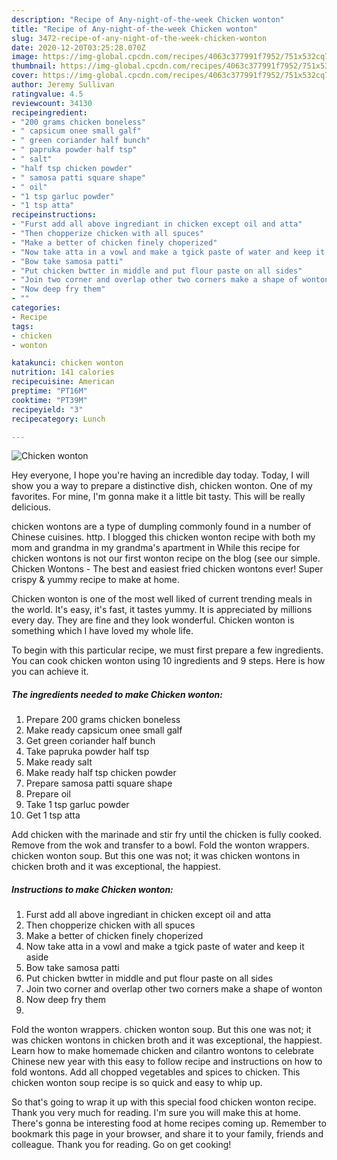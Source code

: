 ```yaml
---
description: "Recipe of Any-night-of-the-week Chicken wonton"
title: "Recipe of Any-night-of-the-week Chicken wonton"
slug: 3472-recipe-of-any-night-of-the-week-chicken-wonton
date: 2020-12-20T03:25:28.070Z
image: https://img-global.cpcdn.com/recipes/4063c377991f7952/751x532cq70/chicken-wonton-recipe-main-photo.jpg
thumbnail: https://img-global.cpcdn.com/recipes/4063c377991f7952/751x532cq70/chicken-wonton-recipe-main-photo.jpg
cover: https://img-global.cpcdn.com/recipes/4063c377991f7952/751x532cq70/chicken-wonton-recipe-main-photo.jpg
author: Jeremy Sullivan
ratingvalue: 4.5
reviewcount: 34130
recipeingredient:
- "200 grams chicken boneless"
- " capsicum onee small galf"
- " green coriander half bunch"
- " papruka powder half tsp"
- " salt"
- "half tsp chicken powder"
- " samosa patti square shape"
- " oil"
- "1 tsp garluc powder"
- "1 tsp atta"
recipeinstructions:
- "Furst add all above ingrediant in chicken except oil and atta"
- "Then chopperize chicken with all spuces"
- "Make a better of chicken finely choperized"
- "Now take atta in a vowl and make a tgick paste of water and keep it aside"
- "Bow take samosa patti"
- "Put chicken bwtter in middle and put flour paste on all sides"
- "Join two corner and overlap other two corners make a shape of wonton"
- "Now deep fry them"
- ""
categories:
- Recipe
tags:
- chicken
- wonton

katakunci: chicken wonton 
nutrition: 141 calories
recipecuisine: American
preptime: "PT16M"
cooktime: "PT39M"
recipeyield: "3"
recipecategory: Lunch

---
```



![Chicken wonton](https://img-global.cpcdn.com/recipes/4063c377991f7952/751x532cq70/chicken-wonton-recipe-main-photo.jpg)

Hey everyone, I hope you're having an incredible day today. Today, I will show you a way to prepare a distinctive dish, chicken wonton. One of my favorites. For mine, I'm gonna make it a little bit tasty. This will be really delicious.

chicken wontons are a type of dumpling commonly found in a number of Chinese cuisines. http. I blogged this chicken wonton recipe with both my mom and grandma in my grandma&#39;s apartment in While this recipe for chicken wontons is not our first wonton recipe on the blog (see our simple. Chicken Wontons - The best and easiest fried chicken wontons ever! Super crispy &amp; yummy recipe to make at home.

Chicken wonton is one of the most well liked of current trending meals in the world. It's easy, it's fast, it tastes yummy. It is appreciated by millions every day. They are fine and they look wonderful. Chicken wonton is something which I have loved my whole life.


To begin with this particular recipe, we must first prepare a few ingredients. You can cook chicken wonton using 10 ingredients and 9 steps. Here is how you can achieve it.

<!--inarticleads1-->

##### The ingredients needed to make Chicken wonton:

1. Prepare 200 grams chicken boneless
1. Make ready  capsicum onee small galf
1. Get  green coriander half bunch
1. Take  papruka powder half tsp
1. Make ready  salt
1. Make ready half tsp chicken powder
1. Prepare  samosa patti square shape
1. Prepare  oil
1. Take 1 tsp garluc powder
1. Get 1 tsp atta


Add chicken with the marinade and stir fry until the chicken is fully cooked. Remove from the wok and transfer to a bowl. Fold the wonton wrappers. chicken wonton soup. But this one was not; it was chicken wontons in chicken broth and it was exceptional, the happiest. 

<!--inarticleads2-->

##### Instructions to make Chicken wonton:

1. Furst add all above ingrediant in chicken except oil and atta
1. Then chopperize chicken with all spuces
1. Make a better of chicken finely choperized
1. Now take atta in a vowl and make a tgick paste of water and keep it aside
1. Bow take samosa patti
1. Put chicken bwtter in middle and put flour paste on all sides
1. Join two corner and overlap other two corners make a shape of wonton
1. Now deep fry them
1. 


Fold the wonton wrappers. chicken wonton soup. But this one was not; it was chicken wontons in chicken broth and it was exceptional, the happiest. Learn how to make homemade chicken and cilantro wontons to celebrate Chinese new year with this easy to follow recipe and instructions on how to fold wontons. Add all chopped vegetables and spices to chicken. This chicken wonton soup recipe is so quick and easy to whip up. 

So that's going to wrap it up with this special food chicken wonton recipe. Thank you very much for reading. I'm sure you will make this at home. There's gonna be interesting food at home recipes coming up. Remember to bookmark this page in your browser, and share it to your family, friends and colleague. Thank you for reading. Go on get cooking!
